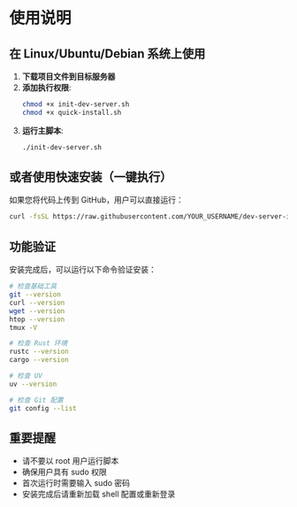 # 使用说明

## 在 Linux/Ubuntu/Debian 系统上使用

1. **下载项目文件到目标服务器**
2. **添加执行权限**:
   ```bash
   chmod +x init-dev-server.sh
   chmod +x quick-install.sh
   ```
3. **运行主脚本**:
   ```bash
   ./init-dev-server.sh
   ```

## 或者使用快速安装（一键执行）

如果您将代码上传到 GitHub，用户可以直接运行：

```bash
curl -fsSL https://raw.githubusercontent.com/YOUR_USERNAME/dev-server-init/main/init-dev-server.sh | bash
```

## 功能验证

安装完成后，可以运行以下命令验证安装：

```bash
# 检查基础工具
git --version
curl --version
wget --version
htop --version
tmux -V

# 检查 Rust 环境
rustc --version
cargo --version

# 检查 UV
uv --version

# 检查 Git 配置
git config --list
```

## 重要提醒

- 请不要以 root 用户运行脚本
- 确保用户具有 sudo 权限
- 首次运行时需要输入 sudo 密码
- 安装完成后请重新加载 shell 配置或重新登录
